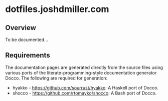 # dotfiles.joshdmiller.com

## Overview

To be documented...

## Requirements

The documentation pages are generated directly from the source files using
various ports of the literate-programming-style documentation generator Docco.
The following are required for generation:

* hyakko - https://github.com/sourrust/hyakko: A Haskell port of Docco.
* shocco - https://github.com/rtomayko/shocco: A Bash port of Docco.

